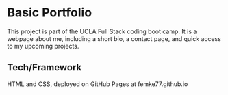 # Basic Portfolio

This project is part of the UCLA Full Stack coding boot camp. It is a webpage about me, including a short bio, a contact page, and quick access to my upcoming projects.

## Tech/Framework

HTML and CSS, deployed on GitHub Pages at femke77.github.io

